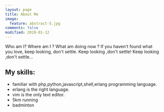 ```yaml
---
layout: page
title: About Me
image:
  feature: abstract-5.jpg
comments: false
modified: 2019-01-12
---
```


Who am I? Where am I ? What am doing now ? 
If you haven't found what you love, keep looking, don't settle. Keep looking ,don't settle! Keep looking ,don't settle...

## My skills:

* familiar with php,python,javascript,shell,erlang programming language.
* erlang is the right language.
* vim is the only text editor.
* 5km running 
* badminton



